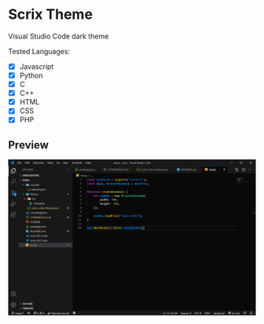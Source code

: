 # Scrix Theme

Visual Studio Code dark theme

Tested Languages:

* [x] Javascript
* [x] Python
* [x] C
* [x] C++
* [x] HTML
* [x] CSS
* [x] PHP

## Preview

![preview](./theme/res/preview.png)